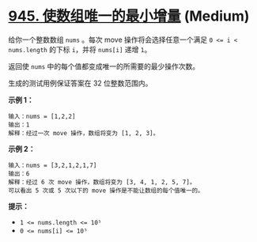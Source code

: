 # [945. 使数组唯一的最小增量][link] (Medium)

[link]: https://leetcode.cn/problems/minimum-increment-to-make-array-unique/

给你一个整数数组 `nums` 。每次 move 操作将会选择任意一个满足 `0 <= i < nums.length` 的下标 `i`，并将
`nums[i]` 递增 `1`。

返回使 `nums` 中的每个值都变成唯一的所需要的最少操作次数。

生成的测试用例保证答案在 32 位整数范围内。

**示例 1：**

```
输入：nums = [1,2,2]
输出：1
解释：经过一次 move 操作，数组将变为 [1, 2, 3]。
```

**示例 2：**

```
输入：nums = [3,2,1,2,1,7]
输出：6
解释：经过 6 次 move 操作，数组将变为 [3, 4, 1, 2, 5, 7]。
可以看出 5 次或 5 次以下的 move 操作是不能让数组的每个值唯一的。
```

**提示：**

- `1 <= nums.length <= 10⁵`
- `0 <= nums[i] <= 10⁵`
